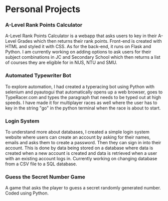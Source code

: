 # Personal Projects

### A-Level Rank Points Calculator
A-Level Rank Points Calculator is a webapp that asks users to key in their A-Level Grades which then returns their rank points. Front-end is created with HTML and styled it with CSS. As for the back-end, it runs on Flask and Python. I am currently working on adding options to ask users for their subject combinations in JC and Secondary School which then returns a list of courses they are eligible for in NUS, NTU and SMU.

### Automated Typewriter Bot
To explore automation, I had created a typeracing bot using Python with selenium and pyautogui that automatically opens up a web browser, goes to TypeRacer.com and types the paragraph that needs to be typed out at high speeds. I have made it for multiplayer races as well where the user has to key in the string "go" in the python terminal when the race is about to start.

### Login System
To understand more about databases, I created a simple login system website where users can create an account by asking for their names, emails and asks them to create a password. Then they can sign in into their account. This is done by data being stored on a database where data is created when a new account is created and data is retrieved when a user with an existing account logs in. Currently working on changing database from a CSV file to a SQL database.

### Guess the Secret Number Game
A game that asks the player to guess a secret randomly generated number. Coded using Python.

